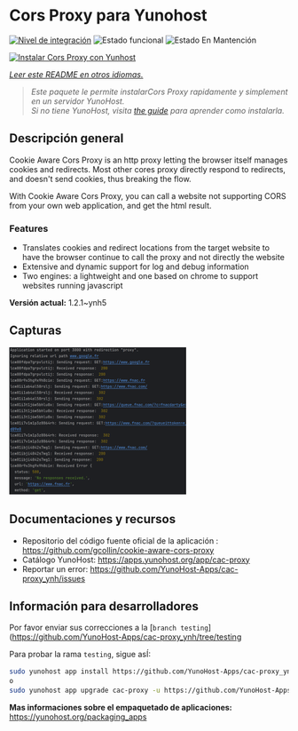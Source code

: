 <!--
Este archivo README esta generado automaticamente<https://github.com/YunoHost/apps/tree/master/tools/readme_generator>
No se debe editar a mano.
-->

# Cors Proxy para Yunohost

[![Nivel de integración](https://dash.yunohost.org/integration/cac-proxy.svg)](https://ci-apps.yunohost.org/ci/apps/cac-proxy/) ![Estado funcional](https://ci-apps.yunohost.org/ci/badges/cac-proxy.status.svg) ![Estado En Mantención](https://ci-apps.yunohost.org/ci/badges/cac-proxy.maintain.svg)

[![Instalar Cors Proxy con Yunhost](https://install-app.yunohost.org/install-with-yunohost.svg)](https://install-app.yunohost.org/?app=cac-proxy)

*[Leer este README en otros idiomas.](./ALL_README.md)*

> *Este paquete le permite instalarCors Proxy rapidamente y simplement en un servidor YunoHost.*  
> *Si no tiene YunoHost, visita [the guide](https://yunohost.org/install) para aprender como instalarla.*

## Descripción general

Cookie Aware Cors Proxy is an http proxy letting the browser itself manages cookies and redirects.
Most other cores proxy directly respond to redirects, and doesn't send cookies, thus breaking the flow.

With Cookie Aware Cors Proxy, you can call a website not supporting CORS from your own web application, and get the html result.

### Features
- Translates cookies and redirect locations from the target website to have the browser continue to call the proxy and not directly the website 
- Extensive and dynamic support for log and debug information
- Two engines: a lightweight and one based on chrome to support websites running javascript


**Versión actual:** 1.2.1~ynh5

## Capturas

![Captura de Cors Proxy](./doc/screenshots/fnac-logs.png)

## Documentaciones y recursos

- Repositorio del código fuente oficial de la aplicación : <https://github.com/gcollin/cookie-aware-cors-proxy>
- Catálogo YunoHost: <https://apps.yunohost.org/app/cac-proxy>
- Reportar un error: <https://github.com/YunoHost-Apps/cac-proxy_ynh/issues>

## Información para desarrolladores

Por favor enviar sus correcciones a la [`branch testing`](https://github.com/YunoHost-Apps/cac-proxy_ynh/tree/testing

Para probar la rama `testing`, sigue asÍ:

```bash
sudo yunohost app install https://github.com/YunoHost-Apps/cac-proxy_ynh/tree/testing --debug
o
sudo yunohost app upgrade cac-proxy -u https://github.com/YunoHost-Apps/cac-proxy_ynh/tree/testing --debug
```

**Mas informaciones sobre el empaquetado de aplicaciones:** <https://yunohost.org/packaging_apps>
